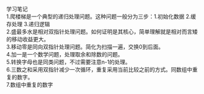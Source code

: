 学习笔记  
1.爬楼梯是一个典型的递归处理问题。这种问题一般分为三步：1.初始化数据 2.缓存处理 3.递归逻辑  
2.盛最多水是相对双指针处理问题。如何证明是其核心，简单理解就是相对而言矮的移动收益更大。    
3.移动零是同向双指针处理问题。简化为扫描一遍，交换0到后面。    
4.加一是一个数学问题，处理取余和除数的问题。  
5.转换字母也是同类问题，不过需要注意n-1的处理。  
6.三数之和采用双指针减少一次循环，重复采用当前比较之前的方式。同数组中重复的数字。  
7.数组中重复的数字  